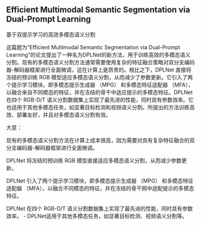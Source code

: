 ## Efficient Multimodal Semantic Segmentation via Dual-Prompt Learning

基于双提示学习的高效多模态语义分割

这篇题为“Efficient Multimodal Semantic Segmentation via Dual-Prompt Learning”的论文提出了一种名为DPLNet的新方法，用于训练高效的多模态语义分割。现有的多模态语义分割方法通常需要使用复杂的特征融合策略对双分支编码器-解码器框架进行全面微调，这在计算上是昂贵的。相比之下，DPLNet 直接将冻结的预训练 RGB 模型适应多模态语义分割，从而减少了参数更新。它引入了两个提示学习模块，即多模态提示生成器 （MPG） 和多模态特征适配器 （MFA），以融合来自不同模态的特征，并在冻结的骨干中适应提示的多模态特征。DPLNet 在四个 RGB-D/T 语义分割数据集上实现了最先进的性能，同时具有参数效率。它也适用于其他多模态任务，如显著目标检测和视频语义分割。所提出的方法训练高效、部署友好，并且对多模态语义分割有效。 

大意： 

现有的多模态语义分割方法在计算上成本很高，因为需要对具有复杂特征融合的双分支编码器-解码器框架进行全面微调。 

DPLNet 将冻结的预训练 RGB 模型直接适应多模态语义分割，从而减少参数更新。 

DPLNet 引入了两个提示学习模块，即多模态提示生成器 （MPG） 和多模态特征适配器 （MFA），以融合不同模态的特征，并在冻结的骨干网中适配提示的多模态特征。 

DPLNet 在四个 RGB-D/T 语义分割数据集上实现了最先进的性能，同时具有参数效率。 - DPLNet适用于其他多模态任务，如显著目标检测、视频语义分割等。





























